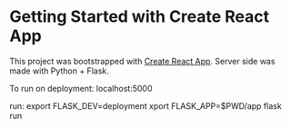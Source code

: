 # Getting Started with Create React App

This project was bootstrapped with [Create React App](https://github.com/facebook/create-react-app).
Server side was made with Python + Flask.

To run on deployment: 
localhost:5000

run:
export FLASK_DEV=deployment
xport FLASK_APP=$PWD/app
flask run